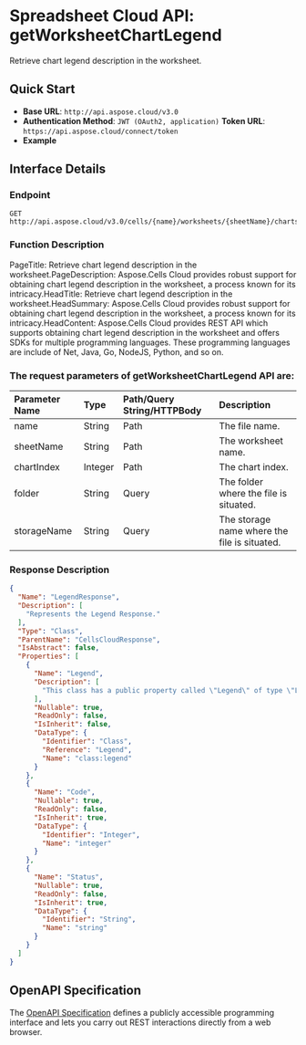 # **Spreadsheet Cloud API: getWorksheetChartLegend**

Retrieve chart legend description in the worksheet. 


## **Quick Start**

- **Base URL**: `http://api.aspose.cloud/v3.0`
- **Authentication Method**: `JWT (OAuth2, application)`  **Token URL**: `https://api.aspose.cloud/connect/token`
- **Example** 

## **Interface Details**

### **Endpoint** 

```
GET http://api.aspose.cloud/v3.0/cells/{name}/worksheets/{sheetName}/charts/{chartIndex}/legend
```
### **Function Description**
PageTitle: Retrieve chart legend description in the worksheet.PageDescription: Aspose.Cells Cloud provides robust support for obtaining chart legend description in the worksheet, a process known for its intricacy.HeadTitle: Retrieve chart legend description in the worksheet.HeadSummary: Aspose.Cells Cloud provides robust support for obtaining chart legend description in the worksheet, a process known for its intricacy.HeadContent: Aspose.Cells Cloud provides REST API which supports obtaining chart legend description in the worksheet and offers SDKs for multiple programming languages. These programming languages are include of Net, Java, Go, NodeJS, Python, and so on.

### The request parameters of **getWorksheetChartLegend** API are: 

| Parameter Name | Type | Path/Query String/HTTPBody | Description | 
| :- | :- | :- |:- | 
|name|String|Path|The file name.|
|sheetName|String|Path|The worksheet name.|
|chartIndex|Integer|Path|The chart index.|
|folder|String|Query|The folder where the file is situated.|
|storageName|String|Query|The storage name where the file is situated.|

### **Response Description**
```json
{
  "Name": "LegendResponse",
  "Description": [
    "Represents the Legend Response."
  ],
  "Type": "Class",
  "ParentName": "CellsCloudResponse",
  "IsAbstract": false,
  "Properties": [
    {
      "Name": "Legend",
      "Description": [
        "This class has a public property called \"Legend\" of type \"Legend\" which has both a getter and a setter."
      ],
      "Nullable": true,
      "ReadOnly": false,
      "IsInherit": false,
      "DataType": {
        "Identifier": "Class",
        "Reference": "Legend",
        "Name": "class:legend"
      }
    },
    {
      "Name": "Code",
      "Nullable": true,
      "ReadOnly": false,
      "IsInherit": true,
      "DataType": {
        "Identifier": "Integer",
        "Name": "integer"
      }
    },
    {
      "Name": "Status",
      "Nullable": true,
      "ReadOnly": false,
      "IsInherit": true,
      "DataType": {
        "Identifier": "String",
        "Name": "string"
      }
    }
  ]
}
```


## OpenAPI Specification

The [OpenAPI Specification](https://reference.aspose.cloud/cells/#/ChartsController/GetWorksheetChartLegend) defines a publicly accessible programming interface and lets you carry out REST interactions directly from a web browser.


